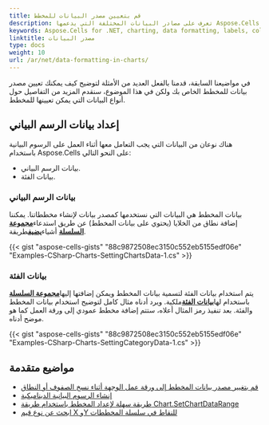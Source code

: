 ```yaml
---
title: قم بتعيين مصدر البيانات للمخطط
description: تعرف على مصادر البيانات المختلفة التي يدعمها Aspose.Cells for .NET. سيرشدك دليلنا عبر الأنواع المختلفة لمصادر البيانات المتاحة ويوضح لك كيفية الاتصال واسترجاع البيانات منها لملء أوراق العمل الخاصة بك.
keywords: Aspose.Cells for .NET, charting, data formatting, labels, colors, fonts, appearance, usability.
linktitle: مصدر البيانات
type: docs
weight: 10
url: /ar/net/data-formatting-in-charts/
---
```

في مواضيعنا السابقة، قدمنا بالفعل العديد من الأمثلة لتوضيح كيف يمكنك تعيين مصدر بيانات للمخطط الخاص بك ولكن في هذا الموضوع، سنقدم المزيد من التفاصيل حول أنواع البيانات التي يمكن تعيينها للمخطط.

##  **إعداد بيانات الرسم البياني**

هناك نوعان من البيانات التي يجب التعامل معها أثناء العمل على الرسوم البيانية باستخدام Aspose.Cells على النحو التالي:

- بيانات الرسم البياني.
- بيانات الفئة.

###  **بيانات الرسم البياني**

 بيانات المخطط هي البيانات التي نستخدمها كمصدر بيانات لإنشاء مخططاتنا. يمكننا إضافة نطاق من الخلايا (يحتوي على بيانات المخطط) عن طريق استدعاء[**مجموعة السلسلة**](https://reference.aspose.com/cells/net/aspose.cells.charts/seriescollection) أشياء[**يضيف**](https://reference.aspose.com/cells/net/aspose.cells.charts/seriescollection/methods/add)طريقة.

{{< gist "aspose-cells-gists" "88c9872508ec3150c552eb5155edf06e" "Examples-CSharp-Charts-SettingChartsData-1.cs" >}}

###  **بيانات الفئة**

 يتم استخدام بيانات الفئة لتسمية بيانات المخطط ويمكن إضافتها إليها[**مجموعة السلسلة**](https://reference.aspose.com/cells/net/aspose.cells.charts/seriescollection) باستخدام لها[**بيانات الفئة**](https://reference.aspose.com/cells/net/aspose.cells.charts/seriescollection/properties/categorydata)ملكية. ويرد أدناه مثال كامل لتوضيح استخدام بيانات المخطط والفئة. بعد تنفيذ رمز المثال أعلاه، ستتم إضافة مخطط عمودي إلى ورقة العمل كما هو موضح أدناه.

{{< gist "aspose-cells-gists" "88c9872508ec3150c552eb5155edf06e" "Examples-CSharp-Charts-SettingCategoryData-1.cs" >}}

##  **مواضيع متقدمة**
- [قم بتغيير مصدر بيانات المخطط إلى ورقة عمل الوجهة أثناء نسخ الصفوف أو النطاق](/cells/ar/net/change-data-source-of-the-chart-to-destination-worksheet-while-copying-rows-or-range/)
- [إنشاء الرسوم البيانية الديناميكية](/cells/ar/net/create-dynamic-charts/)
- [طريقة سهلة لإعداد المخطط باستخدام طريقة Chart.SetChartDataRange](/cells/ar/net/easy-way-for-chart-setup-using-chart-setchartdatarange-method/)
- [ابحث عن نوع قيم X وY للنقاط في سلسلة المخططات](/cells/ar/net/find-type-of-x-and-y-values-of-points-in-chart-series/)
